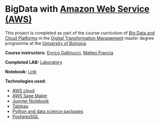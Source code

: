 # BigData with [Amazon Web Service (AWS)](https://aws.amazon.com/)

This project is completed as part of the course curriculum of [Big Data and Cloud Platforms](https://www.unibo.it/en/teaching/course-unit-catalogue/course-unit/2023/466768) in the [Digital Transformation Management](https://corsi.unibo.it/2cycle/DigitalTransformationManagement/course-structure-diagram/piano/2023/5815/000/000/2023) master degree programme at the [University of Bologna](www.unibo.it).

**Course instructors:** [Enrico Gallinucci](https://www.unibo.it/sitoweb/enrico.gallinucci/en),  [Matteo Francia](https://www.unibo.it/sitoweb/m.francia/en)

**Completed LAB:** [Laboratory](https://kmohamedalie.github.io/DTM-BigData-Cloud-AWS/) 

**Notebook:** [Link](https://github.com/Kmohamedalie/DTM-BigData-Cloud-AWS/blob/master/DTM-Bigdata-LAB/03_DL2DWH_FinaLab.ipynb)

**Technologies used:**
 - [AWS cloud](https://aws.amazon.com/)
 -  [AWS Sage Maker](https://aws.amazon.com/sagemaker/)
 -  [Jupyter Notebook](http://jupyter.org/)
 -  [Tableau](https://www.tableau.com/)
 -  [Python and data science packages](https://www.datacamp.com/blog/top-python-libraries-for-data-science)
 -  [PostgresSQL](https://www.postgresql.org/)

